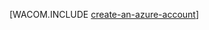 <properties linkid="nodejs-create-account" urlDisplayName="Especificando uma versão do Node.js" pageTitle="Centro de desenvolvimento do Node.js do Azure - Tutoriais - Criar uma conta" metaKeywords="" description="Centro de desenvolvimento do Node.js do Azure - Tutoriais - Criar uma conta do Azure" metaCanonical="" services="" documentationCenter="Node.js" title="Criar uma conta e habilitar os recursos de visualização" authors="larryfr" solutions="" manager="paulettm" editor="mollybos" />

[WACOM.INCLUDE [create-an-azure-account](../includes/create-an-azure-account.md)]

